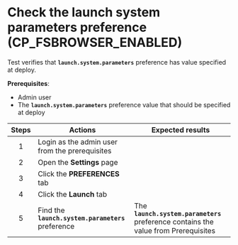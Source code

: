 # Check the launch system parameters preference (CP_FSBROWSER_ENABLED)

Test verifies that **`launch.system.parameters`** preference has value specified at deploy.

**Prerequisites**:
- Admin user
- The **`launch.system.parameters`** preference value that should be specified at deploy

| Steps | Actions | Expected results |
| :---: | --- | --- |
| 1 | Login as the admin user from the prerequisites | |
| 2 | Open the **Settings** page | |
| 3 | Click the **PREFERENCES** tab | |
| 4 | Click the **Launch** tab | |
| 5 | Find the **`launch.system.parameters`** preference | The **`launch.system.parameters`** preference contains the value from Prerequisites |
